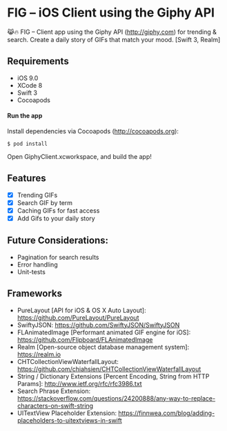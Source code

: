 # FIG – iOS Client using the Giphy API
 😹🔥 FIG – Client app using the Giphy API (http://giphy.com) for trending &amp; search. Create a daily story of GIFs that match your mood. [Swift 3, Realm] 

## Requirements
* iOS 9.0
* XCode 8
* Swift 3
* Cocoapods

#### Run the app
Install dependencies via Cocoapods (http://cocoapods.org):

```shell
$ pod install
```

Open GiphyClient.xcworkspace, and build the app!

## Features
* [x] Trending GIFs
* [x] Search GIF by term
* [x] Caching GIFs for fast access
* [x] Add Gifs to your daily story

## Future Considerations:
* Pagination for search results
* Error handling
* Unit-tests

## Frameworks
* PureLayout [API for iOS & OS X Auto Layout]: https://github.com/PureLayout/PureLayout
* SwiftyJSON: https://github.com/SwiftyJSON/SwiftyJSON
* FLAnimatedImage [Performant animated GIF engine for iOS]: https://github.com/Flipboard/FLAnimatedImage
* Realm [Open-source object database management system]: https://realm.io
* CHTCollectionViewWaterfallLayout: https://github.com/chiahsien/CHTCollectionViewWaterfallLayout
* String / Dictionary Extensions [Percent Encoding, String from HTTP Params]: http://www.ietf.org/rfc/rfc3986.txt
* Search Phrase Extension: https://stackoverflow.com/questions/24200888/any-way-to-replace-characters-on-swift-string
* UITextView Placeholder Extension: https://finnwea.com/blog/adding-placeholders-to-uitextviews-in-swift

